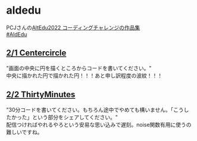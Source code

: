 # aldedu
PCJさんの[AltEdu2022 コーディングチャレンジの作品集](https://twitter.com/PCD_Tokyo/status/1487837636849184768)  
[#AldEdu](https://twitter.com/search?q=%23AltEdu2022)  

## [2/1 Centercircle](./Centercircle)
"画面の中央に円を描くところからコードを書いてください。"  
中央に描かれた円で描かれた円！！！あと申し訳程度の波紋！！！  

## [2/2 ThirtyMinutes](./ThirtyMinutes)
"30分コードを書いてください。もちろん途中でやめても構いません。「こうしたかった」という部分をシェアしてください。"  
配信つければやれるやろという安易な思い込みで遅刻。noise関数有用に使うの難しいですね。  